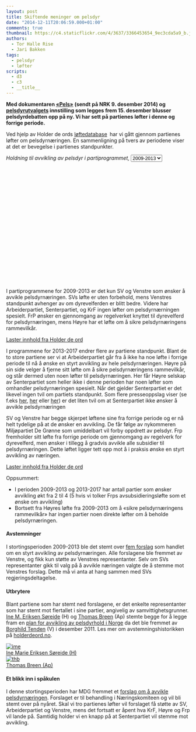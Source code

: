 ```yaml
---
layout: post
title: Skiftende meninger om pelsdyr
date: "2014-12-11T20:06:59.000+01:00"
comments: true
thumbnail: https://c4.staticflickr.com/4/3637/3366453654_9ec3cda5a9_b.jpg
authors:
  - Tor Halle Rise
  - Jari Bakken
tags:
  - pelsdyr
  - løfter
scripts:
  - d3
  - c3
  - __title__
---
```


**Med dokumentaren [«Pels»](http://tv.nrk.no/serie/brennpunkt/MDUP11001814/09-12-2014) (sendt på NRK 9. desember 2014) og [pelsdyrutvalgets](https://www.regjeringen.no/nb/tema/mat-fiske-og-landbruk/dyr/innsikt/utvalg-som-skal-gjennomga-pelsdyrnaringe/id748801/) innstilling som legges frem 15. desember blusser pelsdyrdebatten opp på ny. Vi har sett på partienes løfter i denne og forrige periode.**

Ved hjelp av Holder de ords [løftedatabase](https://www.holderdeord.no/promises) har vi gått gjennom partienes løfter om pelsdyrnæringen. En sammenligning på tvers av periodene viser at det er bevegelse i partienes standpunkter.

<div id="pelsdyr-meninger-vis">
  <em>Holdning til avvikling av pelsdyr i partiprogrammet, <select><option>2009-2013</option><option>2013-2017</option></select></em>
  <div class="gfx"></div>
  <div style="clear: both;"></div>
</div>

I partiprogrammene for 2009-2013 er det kun SV og Venstre som ønsker å avvikle pelsdyrnæringen. SVs løfte er uten forbehold, mens Venstres standpunkt avhenger av om dyrevelferden er blitt bedre. Videre har Arbeiderpartiet, Senterpartiet, og KrF ingen løfter om pelsdyrnærningen spesielt. FrP ønsker en gjennomgang av regelverket knyttet til dyrevelferd for pelsdyrnæringen, mens Høyre har et løfte om å sikre pelsdyrnæringens rammevilkår.

<a class="hdo-promises-widget" data-promises="2709,4613,806,4614,4395" href="http://www.holderdeord.no/">Laster innhold fra Holder de ord</a>

I programmene for 2013-2017 endrer flere av partiene standpunkt. Blant de to store partiene ser vi at Arbeiderpartiet går fra å ikke ha noe løfte i forrige periode til nå å ønske en styrt avvikling av hele pelsdyrnæringen. Høyre på sin side velger å fjerne sitt løfte om å sikre pelsdyrnæringens rammevilkår, og står dermed uten noen løfter til pelsdyrnæringen. Her får Høyre selskap av Senterpartiet som heller ikke i denne perioden har noen løfter som omhandler pelsdyrnæringen spesielt. Når det gjelder Senterpartiet er det likevel ingen tvil om partiets standpunkt. Som flere presseoppslag viser (se f.eks [her](http://www.nationen.no/tunmedia/sp-uaktuelt-a-avvikle-pelsdyroppdrett/ ), [her](http://www.nrk.no/norge/sp-ville-frede-pelsdyrbransjen-1.8364543) eller [her](http://www.nrk.no/ytring/derfor-gar-jeg-i-pels-1.12092487)) er det liten tvil om at Senterpartiet ikke ønsker å avvikle pelsdyrnæringen

SV og Venstre har begge skjerpet løftene sine fra forrige periode og er nå helt tydelige på at de ønsker en avvikling. De får følge av nykommeren Miljøpartiet De Grønne som umiddelbart vil forby oppdrett av pelsdyr. Frp fremholder sitt løfte fra forrige periode om gjennomgang av regelverk for dyrevelferd, men ønsker i tillegg å gradvis avvikle alle subsidier til pelsdyrnæringen. Dette løftet ligger tett opp mot å i praksis ønske en styrt avvikling av næringen.

<a class="hdo-promises-widget" data-promises="9977,8613,8615,11486,6989,11732,11733,11967" href="http://www.holderdeord.no/">Laster innhold fra Holder de ord</a>

Oppsummert:

- I perioden 2009-2013 og 2013-2017 har antall partier som ønsker avvikling økt fra 2 til 4 (5 hvis vi tolker Frps avsubsidieringsløfte som et ønske om avvikling)
- Bortsett fra Høyres løfte fra 2009-2013 om å «sikre pelsdyrnæringens rammevilkår» har ingen partier noen direkte løfter om å beholde pelsdyrnæringen.

#### Avstemninger

I stortingsperioden 2009-2013 ble det stemt over [fem forslag](https://www.holderdeord.no/issues/50-avvikle-pelsdyrnaeringen) som handlet om en styrt avvikling av pelsdyrnæringen. Alle forslagene ble fremmet av Venstre, og fikk kun støtte av Venstres representanter. Selv om SVs representanter gikk til valg på å avvikle næringen valgte de å stemme mot Venstres forslag. Dette må vi anta at hang sammen med SVs regjeringsdeltagelse.

#### Utbrytere

Blant partiene som har stemt ned forslagene, er det enkelte representanter som har stemt mot flertallet i sine partier, angivelig av samvittighetsgrunner. [Ine M. Eriksen Søreide](https://www.holderdeord.no/representatives/ime) (H) og [Thomas Breen](https://www.holderdeord.no/representatives/thb) (Ap) stemte begge for å legge fram en [plan for avvikling av pelsdyrhold i Norge](http://www.holderdeord.no/votes/1323881010ne) da det ble fremmet av [Borghild Tenden](https://www.holderdeord.no/representatives/bt) (V) i desember 2011. Les mer om avstemningshistorikken på [holderdeord.no](https://www.holderdeord.no/issues/50-avvikle-pelsdyrnaeringen).

<div class="representative">
  <a href="https://www.holderdeord.no/representatives/ime">
    <img src="https://www.holderdeord.no/api/representatives/ime/image?version=medium" alt="ime" />
    <figcaption>Ine Marie Eriksen Søreide (H)</figcaption>
  </a>
</div>

<div class="representative">
  <a href="https://www.holderdeord.no/representatives/thb">
    <img src="https://www.holderdeord.no/api/representatives/thb/image?version=medium" alt="thb" />
    <figcaption>Thomas Breen (Ap)</figcaption>
  </a>
</div>

<div style="clear: both;"></div>

#### Et blikk inn i spåkulen

I denne stortingsperioden har MDG fremmet et [forslag om å avvikle pelsdyrnæringen](https://www.stortinget.no/no/Saker-og-publikasjoner/Saker/Sak/?p=61168). Forslaget er til behandling i Næringskomiteen og vil bli stemt over på nyåret. Skal vi tro partienes løfter vil forslaget få støtte av SV, Arbeiderpartiet og Venstre, mens det fortsatt er åpent hva KrF, Høyre og Frp vil lande på. Samtidig holder vi en knapp på at Senterpartiet vil stemme mot avvikling.

<script src="https://www.holderdeord.no/widgets"></script>

<style>
#pelsdyr-meninger-vis {
  min-height: 350px;
}

#pelsdyr-meninger-vis .gfx {
  text-align: center;
  padding: 1rem;
}

#pelsdyr-meninger-vis .position {
  width: 33%;
  float: right;

  border-right: 1px solid #eee;
}

#pelsdyr-meninger-vis .position img {
    display: block;
    margin-left: auto;
    margin-right: auto;
}

.skiftende-meninger-om-pelsdyr .representative {
  font-size: 0.9rem;
  width: 50%;
  float: left;
  padding: 2rem;
  border-radius: 40px;
}

</style>

